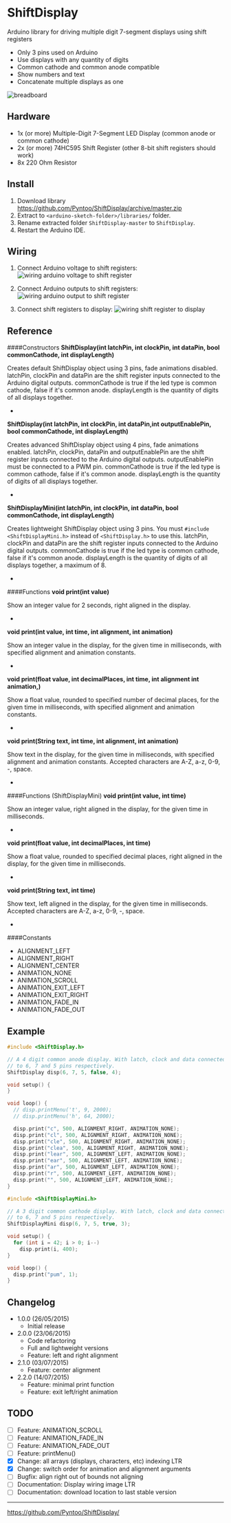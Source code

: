 # ShiftDisplay
Arduino library for driving multiple digit 7-segment displays using shift registers

- Only 3 pins used on Arduino
- Use displays with any quantity of digits
- Common cathode and common anode compatible
- Show numbers and text
- Concatenate multiple displays as one

![breadboard](https://raw.githubusercontent.com/Pyntoo/ShiftDisplay/master/extra/photo.jpg)

## Hardware
- 1x (or more) Multiple-Digit 7-Segment LED Display (common anode or common cathode)
- 2x (or more) 74HC595 Shift Register (other 8-bit shift registers should work)
- 8x 220 Ohm Resistor

## Install
1. Download library https://github.com/Pyntoo/ShiftDisplay/archive/master.zip
2. Extract to `<arduino-sketch-folder>/libraries/` folder.
3. Rename extracted folder `ShiftDisplay-master` to `ShiftDisplay`.
4. Restart the Arduino IDE.

## Wiring
1. Connect Arduino voltage to shift registers:
![wiring arduino voltage to shift register](https://raw.githubusercontent.com/Pyntoo/ShiftDisplay/master/extra/arduino1_to_shift.png)

2. Connect Arduino outputs to shift registers:
![wiring arduino output to shift register](https://raw.githubusercontent.com/Pyntoo/ShiftDisplay/master/extra/arduino2_to_shift.png)

3. Connect shift registers to display:
![wiring shift register to display](https://raw.githubusercontent.com/Pyntoo/ShiftDisplay/master/extra/shift_to_display.png)

## Reference
####Constructors
**ShiftDisplay(int latchPin, int clockPin, int dataPin, bool commonCathode, int displayLength)**

Creates default ShiftDisplay object using 3 pins, fade animations disabled.
latchPin, clockPin and dataPin are the shift register inputs connected to the Arduino digital outputs.
commonCathode is true if the led type is common cathode, false if it's common anode.
displayLength is the quantity of digits of all displays together.

-
**ShiftDisplay(int latchPin, int clockPin, int dataPin,int outputEnablePin, bool commonCathode, int displayLength)**

Creates advanced ShiftDisplay object using 4 pins, fade animations enabled.
latchPin, clockPin, dataPin and outputEnablePin are the shift register inputs connected to the Arduino digital outputs. outputEnablePin must be connected to a PWM pin.
commonCathode is true if the led type is common cathode, false if it's common anode.
displayLength is the quantity of digits of all displays together.

-
**ShiftDisplayMini(int latchPin, int clockPin, int dataPin, bool commonCathode, int displayLength)**

Creates lightweight ShiftDisplay object using 3 pins.
You must `#include <ShiftDisplayMini.h>` instead of `<ShiftDisplay.h>` to use this.
latchPin, clockPin and dataPin are the shift register inputs connected to the Arduino digital outputs.
commonCathode is true if the led type is common cathode, false if it's common anode.
displayLength is the quantity of digits of all displays together, a maximum of 8.

-
####Functions
**void print(int value)**

Show an integer value for 2 seconds, right aligned in the display.

-
**void print(int value, int time, int alignment, int animation)**

Show an integer value in the display, for the given time in milliseconds, with specified alignment and animation constants.

-
**void print(float value, int decimalPlaces, int time, int alignment int animation,)**

Show a float value, rounded to specified number of decimal places, for the given time in milliseconds, with specified alignment and animation constants.

-
**void print(String text, int time, int alignment, int animation)**

Show text in the display, for the given time in milliseconds, with specified alignment and animation constants.
Accepted characters are A-Z, a-z, 0-9, -, space.

-
####Functions (ShiftDisplayMini)
**void print(int value, int time)**

Show an integer value, right aligned in the display, for the given time in milliseconds.

-
**void print(float value, int decimalPlaces, int time)**

Show a float value, rounded to specified decimal places, right aligned in the display, for the given time in milliseconds.

-
**void print(String text, int time)**

Show text, left aligned in the display, for the given time in milliseconds.
Accepted characters are A-Z, a-z, 0-9, -, space.

-
####Constants
- ALIGNMENT_LEFT
- ALIGNMENT_RIGHT
- ALIGNMENT_CENTER
- ANIMATION_NONE
- ANIMATION_SCROLL
- ANIMATION_EXIT_LEFT
- ANIMATION_EXIT_RIGHT
- ANIMATION_FADE_IN
- ANIMATION_FADE_OUT


## Example
```c
#include <ShiftDisplay.h>

// A 4 digit common anode display. With latch, clock and data connected
// to 6, 7 and 5 pins respectively.
ShiftDisplay disp(6, 7, 5, false, 4);

void setup() {
}

void loop() {
  // disp.printMenu('t', 9, 2000);
  // disp.printMenu('h', 64, 2000);

  disp.print("c", 500, ALIGNMENT_RIGHT, ANIMATION_NONE);
  disp.print("cl", 500, ALIGNMENT_RIGHT, ANIMATION_NONE);
  disp.print("cle", 500, ALIGNMENT_RIGHT, ANIMATION_NONE);
  disp.print("clea", 500, ALIGNMENT_RIGHT, ANIMATION_NONE);
  disp.print("lear", 500, ALIGNMENT_LEFT, ANIMATION_NONE);
  disp.print("ear", 500, ALIGNMENT_LEFT, ANIMATION_NONE);
  disp.print("ar", 500, ALIGNMENT_LEFT, ANIMATION_NONE);
  disp.print("r", 500, ALIGNMENT_LEFT, ANIMATION_NONE);
  disp.print("", 500, ALIGNMENT_LEFT, ANIMATION_NONE);
}
```

```c
#include <ShiftDisplayMini.h>

// A 3 digit common cathode display. With latch, clock and data connected
// to 6, 7 and 5 pins respectively.
ShiftDisplayMini disp(6, 7, 5, true, 3);

void setup() {
  for (int i = 42; i > 0; i--)
    disp.print(i, 400);
}

void loop() {
  disp.print("pum", 1);
}
```

## Changelog
- 1.0.0 (26/05/2015)
  - Initial release
- 2.0.0 (23/06/2015)
  - Code refactoring
  - Full and lightweight versions
  - Feature: left and right alignment
- 2.1.0 (03/07/2015)
  - Feature: center alignment
- 2.2.0 (14/07/2015)
  - Feature: minimal print function
  - Feature: exit left/right animation

## TODO
- [ ] Feature: ANIMATION_SCROLL
- [ ] Feature: ANIMATION_FADE_IN
- [ ] Feature: ANIMATION_FADE_OUT
- [ ] Feature: printMenu()
- [x] Change: all arrays (displays, characters, etc) indexing LTR
- [x] Change: switch order for animation and alignment arguments
- [ ] Bugfix: align right out of bounds not aligning
- [ ] Documentation: Display wiring image LTR
- [ ] Documentation: download location to last stable version

---

https://github.com/Pyntoo/ShiftDisplay/
